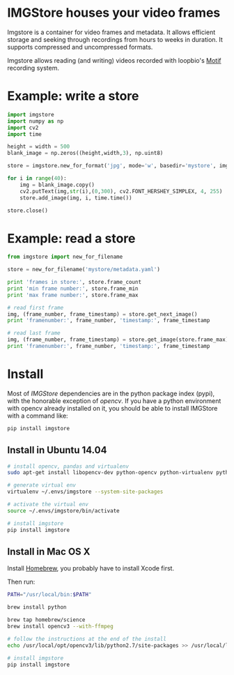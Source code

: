 IMGStore houses your video frames
=================================

Imgstore is a container for video frames and metadata. It allows efficient storage and seeking
through recordings from hours to weeks in duration. It supports compressed and uncompressed formats.

Imgstore allows reading (and writing) videos recorded with
loopbio's [Motif](http://loopbio.com/recording/) recording system.

# Example: write a store

```python
import imgstore
import numpy as np
import cv2
import time

height = width = 500
blank_image = np.zeros((height,width,3), np.uint8)

store = imgstore.new_for_format('jpg', mode='w', basedir='mystore', imgshape=blank_image.shape, imgdtype=blank_image.dtype, chunksize=10)

for i in range(40):
    img = blank_image.copy()
    cv2.putText(img,str(i),(0,300), cv2.FONT_HERSHEY_SIMPLEX, 4, 255)
    store.add_image(img, i, time.time())

store.close()
```


# Example: read a store


```python
from imgstore import new_for_filename

store = new_for_filename('mystore/metadata.yaml')

print 'frames in store:', store.frame_count
print 'min frame number:', store.frame_min
print 'max frame number:', store.frame_max

# read first frame
img, (frame_number, frame_timestamp) = store.get_next_image()
print 'framenumber:', frame_number, 'timestamp:', frame_timestamp

# read last frame
img, (frame_number, frame_timestamp) = store.get_image(store.frame_max)
print 'framenumber:', frame_number, 'timestamp:', frame_timestamp
```


# Install

Most of *IMGStore* dependencies are in the python package index (pypi),
with the honorable exception of *opencv*. If you have a python environment
with opencv already installed on it, you should be able to install IMGStore
with a command like:

```sh
pip install imgstore
```

## Install in Ubuntu 14.04

```sh
# install opencv, pandas and virtualenv
sudo apt-get install libopencv-dev python-opencv python-virtualenv python-pandas

# generate virtual env
virtualenv ~/.envs/imgstore --system-site-packages

# activate the virtual env
source ~/.envs/imgstore/bin/activate

# install imgstore
pip install imgstore
```


## Install in Mac OS X

Install [Homebrew](https://brew.sh/), you probably have to install Xcode first.

Then run:

```sh
PATH="/usr/local/bin:$PATH"

brew install python

brew tap homebrew/science
brew install opencv3 --with-ffmpeg

# follow the instructions at the end of the install
echo /usr/local/opt/opencv3/lib/python2.7/site-packages >> /usr/local/lib/python2.7/site-packages/opencv3.pth

# install imgstore
pip install imgstore
```
